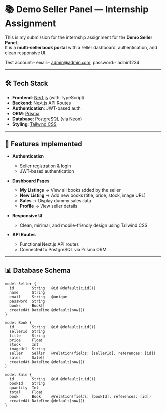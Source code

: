 # 📚 Demo Seller Panel — Internship Assignment

This is my submission for the internship assignment for the **Demo Seller Panel**.  
It is a **multi-seller book portal** with a seller dashboard, authentication, and clean responsive UI.

Test account:- email:- admin@admin.com, password:- admin1234

---

## 🛠 Tech Stack

- **Frontend**: [Next.js](https://nextjs.org/) (with TypeScript)
- **Backend**: Next.js API Routes
- **Authentication**: JWT-based auth
- **ORM**: [Prisma](https://www.prisma.io/)
- **Database**: PostgreSQL (via [Neon](https://neon.tech/))
- **Styling**: [Tailwind CSS](https://tailwindcss.com/)

---

## 📄 Features Implemented

- **Authentication**

  - Seller registration & login
  - JWT-based authentication

- **Dashboard Pages**

  - **My Listings** → View all books added by the seller
  - **New Listing** → Add new books (title, price, stock, image URL)
  - **Sales** → Display dummy sales data
  - **Profile** → View seller details

- **Responsive UI**

  - Clean, minimal, and mobile-friendly design using Tailwind CSS

- **API Routes**
  - Functional Next.js API routes
  - Connected to PostgreSQL via Prisma ORM

---

## 📊 Database Schema

```prisma
model Seller {
  id        String   @id @default(cuid())
  name      String
  email     String   @unique
  password  String
  books     Book[]
  createdAt DateTime @default(now())
}

model Book {
  id        String   @id @default(cuid())
  sellerId  String
  title     String
  price     Float
  stock     Int
  imageUrl  String
  seller    Seller   @relation(fields: [sellerId], references: [id])
  sales     Sale[]
  createdAt DateTime @default(now())
}

model Sale {
  id        String   @id @default(cuid())
  bookId    String
  quantity  Int
  total     Float
  book      Book     @relation(fields: [bookId], references: [id])
  createdAt DateTime @default(now())
}
```
